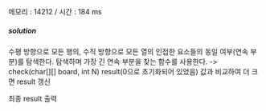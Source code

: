 메모리 : 14212 / 시간 : 184 ms

##### solution
  수평 방향으로 모든 행의, 수직 방향으로 모든 열의 인접한 요소들의 동일 여부(연속 부분)를 탐색한다.
  탐색하며 가장 긴 연속 부분을 찾는 함수를 사용한다.  -> check(char[][] board, int N)
  result(0으로 초기화되어 있었음) 값과 비교하여 더 크면 result 갱신
  
  최종 result 출력
